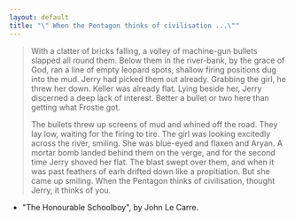 ```yaml
---
layout: default
title: "\" When the Pentagon thinks of civilisation ...\""
---
```


> <p>With a clatter of bricks falling, a volley of machine-gun bullets slapped all round them. Below them in the river-bank, by the grace of God, ran a line of empty leopard spots, shallow firing positions dug into the mud. Jerry had picked them out already. Grabbing the girl, he threw her down. Keller was already flat. Lying beside her, Jerry discerned a deep lack of interest. Better a bullet or two here than getting what Frostie got.</p>
> <p>The bullets threw up screens of mud and whined off the road. They lay low, waiting for the firing to tire. The girl was looking excitedly across the river, smiling. She was blue-eyed and flaxen and Aryan. A mortar bomb landed behind them on the verge, and for the second time Jerry shoved her flat. The blast swept over them, and when it was past feathers of earh drifted down like a propitiation. But she came up smiling. When the Pentagon thinks of civilisation, thought Jerry, it thinks of you.</p>
- "The Honourable Schoolboy", by John Le Carre.
